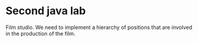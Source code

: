 # Second java lab
Film studio. We need to implement a hierarchy of positions that are involved in the production of the film. 

